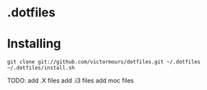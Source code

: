 # .dotfiles

Installing
===
```
git clone git://github.com/victormours/dotfiles.git ~/.dotfiles
~/.dotfiles/install.sh
```

TODO:
add .X files
add .i3 files
add moc files
